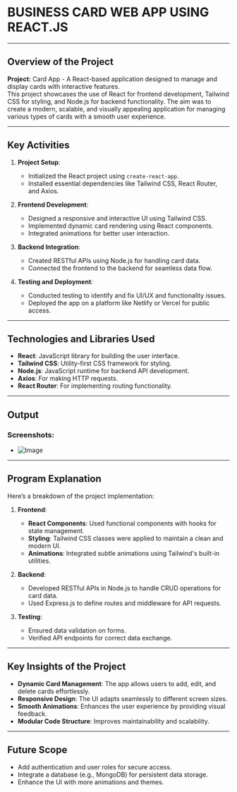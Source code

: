 
# BUSINESS CARD WEB APP USING REACT.JS


---

## Overview of the Project
**Project:** Card App - A React-based application designed to manage and display cards with interactive features.  
This project showcases the use of React for frontend development, Tailwind CSS for styling, and Node.js for backend functionality. The aim was to create a modern, scalable, and visually appealing application for managing various types of cards with a smooth user experience.  

---

## Key Activities

1. **Project Setup**:  
   - Initialized the React project using `create-react-app`.  
   - Installed essential dependencies like Tailwind CSS, React Router, and Axios.  

2. **Frontend Development**:  
   - Designed a responsive and interactive UI using Tailwind CSS.  
   - Implemented dynamic card rendering using React components.  
   - Integrated animations for better user interaction.  

3. **Backend Integration**:  
   - Created RESTful APIs using Node.js for handling card data.  
   - Connected the frontend to the backend for seamless data flow.

4. **Testing and Deployment**:  
   - Conducted testing to identify and fix UI/UX and functionality issues.  
   - Deployed the app on a platform like Netlify or Vercel for public access.

---

## Technologies and Libraries Used
- **React**: JavaScript library for building the user interface.  
- **Tailwind CSS**: Utility-first CSS framework for styling.  
- **Node.js**: JavaScript runtime for backend API development.  
- **Axios**: For making HTTP requests.  
- **React Router**: For implementing routing functionality.

---

## Output  
### Screenshots:
- ![Image](https://github.com/user-attachments/assets/f47e2548-5d85-48ba-85c7-27946415713e)


---

## Program Explanation
Here’s a breakdown of the project implementation:

1. **Frontend**:  
   - **React Components**: Used functional components with hooks for state management.  
   - **Styling**: Tailwind CSS classes were applied to maintain a clean and modern UI.  
   - **Animations**: Integrated subtle animations using Tailwind's built-in utilities.  

2. **Backend**:  
   - Developed RESTful APIs in Node.js to handle CRUD operations for card data.  
   - Used Express.js to define routes and middleware for API requests.  

3. **Testing**:  
   - Ensured data validation on forms.  
   - Verified API endpoints for correct data exchange.  

---

## Key Insights of the Project
- **Dynamic Card Management**: The app allows users to add, edit, and delete cards effortlessly.  
- **Responsive Design**: The UI adapts seamlessly to different screen sizes.  
- **Smooth Animations**: Enhances the user experience by providing visual feedback.  
- **Modular Code Structure**: Improves maintainability and scalability.  

---

## Future Scope
- Add authentication and user roles for secure access.  
- Integrate a database (e.g., MongoDB) for persistent data storage.  
- Enhance the UI with more animations and themes.  
